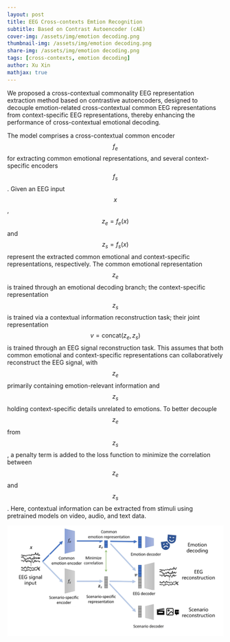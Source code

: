 ```yaml
---
layout: post
title: EEG Cross-contexts Emtion Recognition 
subtitle: Based on Contrast Autoencoder (cAE)
cover-img: /assets/img/emotion decoding.png
thumbnail-img: /assets/img/emotion decoding.png
share-img: /assets/img/emotion decoding.png
tags: [cross-contexts, emotion decoding]
author: Xu Xin
mathjax: true
---
```


We proposed a cross-contextual commonality EEG representation extraction method based on contrastive autoencoders, designed to decouple emotion-related cross-contextual common EEG representations from context-specific EEG representations, thereby enhancing the performance of cross-contextual emotional decoding.

The model comprises a cross-contextual common encoder $$f_e$$ for extracting common emotional representations, and several context-specific encoders $$f_s$$. Given an EEG input $$x$$, $$z_e = f_e(x)$$ and $$z_s = f_s(x)$$ represent the extracted common emotional and context-specific representations, respectively. The common emotional representation $$z_e$$ is trained through an emotional decoding branch; the context-specific representation $$z_s$$ is trained via a contextual information reconstruction task; their joint representation $$v = \text{concat}(z_e, z_s)$$ is trained through an EEG signal reconstruction task. This assumes that both common emotional and context-specific representations can collaboratively reconstruct the EEG signal, with $$z_e$$ primarily containing emotion-relevant information and $$z_s$$ holding context-specific details unrelated to emotions. To better decouple $$z_e$$ from $$z_s$$, a penalty term is added to the loss function to minimize the correlation between $$z_e$$ and $$z_s$$. Here, contextual information can be extracted from stimuli using pretrained models on video, audio, and text data.

![Stucture of the model](https://github.com/xuxin11111/xuxin11111.github.io/blob/master/assets/img/cAE.png?raw=true)

